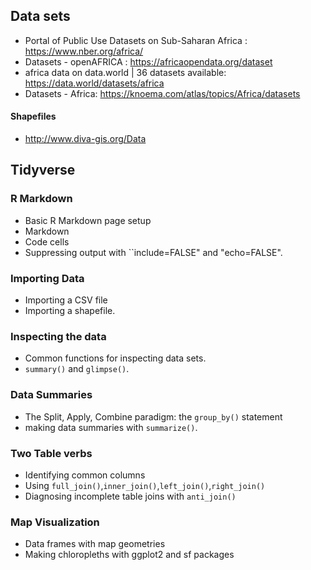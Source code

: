 
## Data sets
* Portal of Public Use Datasets on Sub-Saharan Africa : https://www.nber.org/africa/
* Datasets - openAFRICA : https://africaopendata.org/dataset
* africa data on data.world | 36 datasets available: https://data.world/datasets/africa
* Datasets - Africa: https://knoema.com/atlas/topics/Africa/datasets

#### Shapefiles
* http://www.diva-gis.org/Data


## Tidyverse

### R Markdown
* Basic R Markdown page setup
* Markdown
* Code cells
* Suppressing output with ``include=FALSE" and "echo=FALSE".


### Importing Data
* Importing a CSV file 
* Importing a shapefile.

### Inspecting the data
* Common functions for inspecting data sets.
* ``summary()`` and ``glimpse()``.

### Data Summaries
* The Split, Apply, Combine paradigm: the ``group_by()`` statement
* making data summaries with ``summarize()``.


### Two Table verbs
* Identifying common columns
* Using ``full_join()``,``inner_join()``,``left_join()``,``right_join()``
* Diagnosing incomplete table joins with ``anti_join()``


### Map Visualization
* Data frames with map geometries
* Making chloropleths with ggplot2 and sf packages
